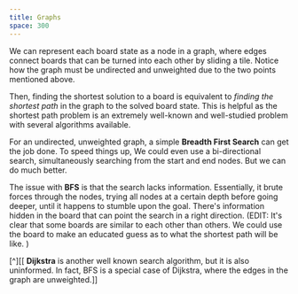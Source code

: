 ```yaml
---
title: Graphs
space: 300
---
```


We can represent each board state as a node in a graph, where edges connect boards that can be turned into each other by sliding a tile. Notice how the graph must be undirected and unweighted due to the two points mentioned above.

Then, finding the shortest solution to a board is equivalent to _finding the shortest path_ in the graph to the solved board state. This is helpful as the shortest path problem is an extremely well-known and well-studied problem with several algorithms available.

For an undirected, unweighted graph, a simple **Breadth First Search** can get the job done. To speed things up, We could even use a bi-directional search, simultaneously searching from the start and end nodes. But we can do much better.

The issue with **BFS** is that the search lacks information. Essentially, it brute forces through the nodes, trying all nodes at a certain depth before going deeper, until it happens to stumble upon the goal. There's information hidden in the board that can point the search in a right direction. (EDIT: It's clear that some boards are similar to each other than others. We could use the board to make an educated guess as to what the shortest path will be like. )

[^][[ **Dijkstra** is another well known search algorithm, but it is also uninformed. In fact, BFS is a special case of Dijkstra, where the edges in the graph are unweighted.]]
